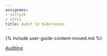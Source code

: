 ```yaml
---
assignees:
- soltysh
- sttts
title: Audit in Kubernetes
---
```


{% include user-guide-content-moved.md %}

[Auditing](/docs/concepts/cluster-administration/audit/)
